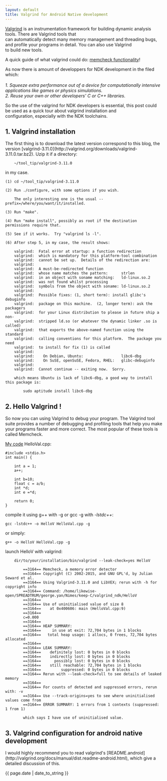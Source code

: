 ```yaml
---
layout: default 
title: Valgrind for Android Native development
---
```


[Valgrind](http://valgrind.org/) is an instrumentation framework for building dynamic analysis tools. There are Valgrind tools that   
can automatically detect many memory management and threading bugs, and  profile your programs in detail. You can also use Valgrind  
to build new tools.

A quick guide of what valgrind could do: [memcheck functionality](http://www.thegeekstuff.com/2011/11/valgrind-memcheck/)!  

As now there is amount of developpers for NDK development in the filed which:  
<i>  
		1. Squeeze extra performance out of a device for computationally intensive applications like games or physics simulations.   
		2. Reuse your own or other developers' C or C++ libraries.  
</i>  

So the use of the valgrind for NDK developers is essential, this post could be used as a quick tour about valgrind installation and   
configuration, especially with the NDK toolchains.  

<h2>1. Valgrind installation</h2>  
The first thing is to download the latest version correspond to this blog, the version [valgrind-3.11.0](http://valgrind.org/downloads/valgrind-3.11.0.tar.bz2). Uzip it if a directory:  
 
		~/tool_tip/valgrind-3.11.0  

in my case.

	(1) cd ~/tool_tip/valgrind-3.11.0
  
	(2) Run ./configure, with some options if you wish.

	    The only interesting one is the usual --prefix=/where/you/want/it/installed.

	(3) Run "make".  

	(4) Run "make install", possibly as root if the destination permissions require that.  

	(5) See if it works.  Try "valgrind ls -l".

	(6) After step 5, in my case, the result shows:

		valgrind:  Fatal error at startup: a function redirection
		valgrind:  which is mandatory for this platform-tool combination
		valgrind:  cannot be set up.  Details of the redirection are:
		valgrind:  
		valgrind:  A must-be-redirected function
		valgrind:  whose name matches the pattern:      strlen
		valgrind:  in an object with soname matching:   ld-linux.so.2
		valgrind:  was not found whilst processing
		valgrind:  symbols from the object with soname: ld-linux.so.2
		valgrind:  
		valgrind:  Possible fixes: (1, short term): install glibc's debuginfo
		valgrind:  package on this machine.  (2, longer term): ask the packagers
		valgrind:  for your Linux distribution to please in future ship a non-
		valgrind:  stripped ld.so (or whatever the dynamic linker .so is called)
		valgrind:  that exports the above-named function using the standard
		valgrind:  calling conventions for this platform.  The package you need
		valgrind:  to install for fix (1) is called
		valgrind:  
		valgrind:    On Debian, Ubuntu:                 libc6-dbg
		valgrind:    On SuSE, openSuSE, Fedora, RHEL:   glibc-debuginfo
		valgrind:  
		valgrind:  Cannot continue -- exiting now.  Sorry.

	    which means Ubuntu is lack of libc6-dbg, a good way to install this package is:
			
			sudo aptitude install libc6-dbg  

<h2>2. Hello Valgrind !</h2>
So now you can using Valgrind to debug your program. The Valgrind tool suite provides a number of debugging and profiling tools that help you make your programs faster and more correct. The most popular of these tools is called Memcheck.

[My code](https://github.com/GiantGeorgeGo/keep-C/blob/master/valgrind_ndk/HelloVal.cpp) HelloVal.cpp:     

	#include <stdio.h>
	int main() {

		int a = 1;
		a++;

		int b=10;
		float c = a/b;
		int *d;
		int e =*d;

		return 0;
	}

compile it using g++ with -g or gcc -g with <i>-lstdc++</i>:
  
	gcc -lstdc++ -o HelloV HelloVal.cpp -g 

or simply:

	g++ -o HelloV HelloVal.cpp -g    

launch HelloV with valgrind:

		dir/to/your/installation/bin/valgrind --leak-check=yes HelloV  

			==3164== Memcheck, a memory error detector
			==3164== Copyright (C) 2002-2015, and GNU GPL'd, by Julian Seward et al.
			==3164== Using Valgrind-3.11.0 and LibVEX; rerun with -h for copyright info
			==3164== Command: /home/likewise-open/SPREADTRUM/george.yan/Nimes/keep-C/valgrind_ndk/HelloV
			==3164== 
			==3164== Use of uninitialised value of size 8
			==3164==    at 0x400606: main (HelloVal.cpp:9)
			==3164== 
			c=0.000 
			==3164== 
			==3164== HEAP SUMMARY:
			==3164==     in use at exit: 72,704 bytes in 1 blocks
			==3164==   total heap usage: 1 allocs, 0 frees, 72,704 bytes allocated
			==3164== 
			==3164== LEAK SUMMARY:
			==3164==    definitely lost: 0 bytes in 0 blocks
			==3164==    indirectly lost: 0 bytes in 0 blocks
			==3164==      possibly lost: 0 bytes in 0 blocks
			==3164==    still reachable: 72,704 bytes in 1 blocks
			==3164==         suppressed: 0 bytes in 0 blocks
			==3164== Rerun with --leak-check=full to see details of leaked memory
			==3164== 
			==3164== For counts of detected and suppressed errors, rerun with: -v
			==3164== Use --track-origins=yes to see where uninitialised values come from
			==3164== ERROR SUMMARY: 1 errors from 1 contexts (suppressed: 1 from 1)

			which says I have use of uninitialised value.

<h2>3. Valgrind configuration for android native development</h2>
I would highly recommend you to read valgrind's [README.android](http://valgrind.org/docs/manual/dist.readme-android.html), which give a detailed discussion of this.



<p>{{ page.date | date_to_string }}</p>
